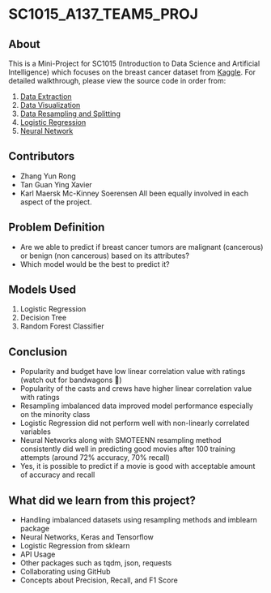 # SC1015_A137_TEAM5_PROJ

## About

This is a Mini-Project for SC1015 (Introduction to Data Science and Artificial Intelligence) which focuses on the breast cancer dataset from [Kaggle](https://www.kaggle.com/datasets/yasserh/breast-cancer-dataset). For detailed walkthrough, please view the source code in order from:

1. [Data Extraction](https://github.com/nicklimmm/movie-analysis/blob/main/data-extraction.ipynb)
2. [Data Visualization](https://github.com/nicklimmm/movie-analysis/blob/main/data-visualization.ipynb)
3. [Data Resampling and Splitting](https://github.com/nicklimmm/movie-analysis/blob/main/data-resampling-and-splitting.ipynb)
4. [Logistic Regression](https://github.com/nicklimmm/movie-analysis/blob/main/logistic-regression.ipynb)
5. [Neural Network](https://github.com/nicklimmm/movie-analysis/blob/main/neural-network.ipynb)
  
## Contributors

- Zhang Yun Rong 
- Tan Guan Ying Xavier
- Karl Maersk Mc-Kinney Soerensen 
  All been equally involved in each aspect of the project.

## Problem Definition

- Are we able to predict if breast cancer tumors are malignant (cancerous) or benign (non cancerous) based on its attributes?
- Which model would be the best to predict it?

## Models Used

1. Logistic Regression
2. Decision Tree
3. Random Forest Classifier

## Conclusion

- Popularity and budget have low linear correlation value with ratings (watch out for bandwagons 🤣)
- Popularity of the casts and crews have higher linear correlation value with ratings
- Resampling imbalanced data improved model performance especially on the minority class
- Logistic Regression did not perform well with non-linearly correlated variables
- Neural Networks along with SMOTEENN resampling method consistently did well in predicting good movies after 100 training attempts (around 72% accuracy, 70% recall)
- Yes, it is possible to predict if a movie is good with acceptable amount of accuracy and recall

## What did we learn from this project?

- Handling imbalanced datasets using resampling methods and imblearn package
- Neural Networks, Keras and Tensorflow
- Logistic Regression from sklearn
- API Usage
- Other packages such as tqdm, json, requests
- Collaborating using GitHub
- Concepts about Precision, Recall, and F1 Score

